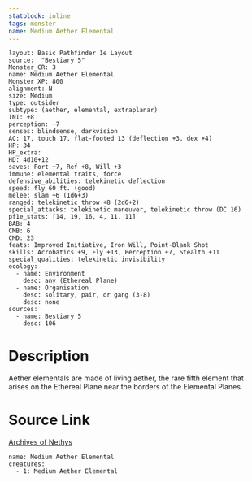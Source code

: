 ```yaml
---
statblock: inline
tags: monster
name: Medium Aether Elemental
---
```

```statblock
layout: Basic Pathfinder 1e Layout
source:  "Bestiary 5"
Monster_CR: 3
name: Medium Aether Elemental
Monster_XP: 800
alignment: N
size: Medium
type: outsider
subtype: (aether, elemental, extraplanar)
INI: +8
perception: +7
senses: blindsense, darkvision
AC: 17, touch 17, flat-footed 13 (deflection +3, dex +4)
HP: 34
HP_extra: 
HD: 4d10+12
saves: Fort +7, Ref +8, Will +3
immune: elemental traits, force
defensive_abilities: telekinetic deflection
speed: fly 60 ft. (good)
melee: slam +6 (1d6+3)
ranged: telekinetic throw +8 (2d6+2)
special_attacks: telekinetic maneuver, telekinetic throw (DC 16)
pf1e_stats: [14, 19, 16, 4, 11, 11]
BAB: 4
CMB: 6
CMD: 23
feats: Improved Initiative, Iron Will, Point-Blank Shot
skills: Acrobatics +9, Fly +13, Perception +7, Stealth +11
special_qualities: telekinetic invisibility
ecology:
  - name: Environment
    desc: any (Ethereal Plane)
  - name: Organisation
    desc: solitary, pair, or gang (3-8)
    desc: none
sources:
  - name: Bestiary 5
    desc: 106
```
# Description
Aether elementals are made of living aether, the rare fifth element that arises on the Ethereal Plane near the borders of the Elemental Planes.
# Source Link
[Archives of Nethys](https://aonprd.com/MonsterDisplay.aspx?ItemName=Medium%20Aether%20Elemental)
```encounter-table
name: Medium Aether Elemental
creatures:
  - 1: Medium Aether Elemental
```

